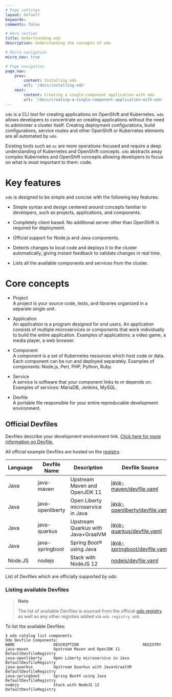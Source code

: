 ```yaml
---
# Page settings
layout: default
keywords:
comments: false

# Hero section
title: Understanding odo
description: Understanding the concepts of odo

# Micro navigation
micro_nav: true

# Page navigation
page_nav:
    prev:
        content: Installing odo
        url: '/docs/installing-odo'
    next:
        content: Creating a single-component application with odo
        url: '/docs/creating-a-single-component-application-with-odo'
---
```

`odo` is a CLI tool for creating applications on OpenShift and
Kubernetes. `odo` allows developers to concentrate on creating
applications without the need to administer a cluster itself. Creating
deployment configurations, build configurations, service routes and
other OpenShift or Kubernetes elements are all automated by `odo`.

Existing tools such as `oc` are more operations-focused and require a
deep understanding of Kubernetes and OpenShift concepts. `odo` abstracts
away complex Kubernetes and OpenShift concepts allowing developers to
focus on what is most important to them: code.

# Key features

`odo` is designed to be simple and concise with the following key
features:

  - Simple syntax and design centered around concepts familiar to
    developers, such as projects, applications, and components.

  - Completely client based. No additional server other than OpenShift
    is required for deployment.

  - Official support for Node.js and Java components.

  - Detects changes to local code and deploys it to the cluster
    automatically, giving instant feedback to validate changes in real
    time.

  - Lists all the available components and services from the cluster.

# Core concepts

  - Project  
    A project is your source code, tests, and libraries organized in a
    separate single unit.

  - Application  
    An application is a program designed for end users. An application
    consists of multiple microservices or components that work
    individually to build the entire application. Examples of
    applications: a video game, a media player, a web browser.

  - Component  
    A component is a set of Kubernetes resources which host code or
    data. Each component can be run and deployed separately. Examples of
    components: Node.js, Perl, PHP, Python, Ruby.

  - Service  
    A service is software that your component links to or depends on.
    Examples of services: MariaDB, Jenkins, MySQL.

  - Devfile  
    A portable file responsible for your entire reproducable development
    environment.

## Official Devfiles

Devfiles describe your development environment link. [Click here for
more information on
Devfile.](https://odo.dev/docs/deploying-a-devfile-using-odo/)

All official example Devfiles are hosted on the
[registry](https://github.com/odo-devfiles/registry).

| Language | Devfile Name     | Description                        | Devfile Source                                                                                                               |
| -------- | ---------------- | ---------------------------------- | ---------------------------------------------------------------------------------------------------------------------------- |
| Java     | java-maven       | Upstream Maven and OpenJDK 11      | [java-maven/devfile.yaml](https://github.com/odo-devfiles/registry/blob/master/devfiles/java-maven/devfile.yaml)             |
| Java     | java-openliberty | Open Liberty microservice in Java  | [java-openliberty/devfile.yaml](https://github.com/odo-devfiles/registry/blob/master/devfiles/java-openliberty/devfile.yaml) |
| Java     | java-quarkus     | Upstream Quarkus with Java+GraalVM | [java-quarkus/devfile.yaml](https://github.com/odo-devfiles/registry/blob/master/devfiles/java-quarkus/devfile.yaml)         |
| Java     | java-springboot  | Spring Boot® using Java            | [java-springboot/devfile.yaml](https://github.com/odo-devfiles/registry/blob/master/devfiles/java-springboot/devfile.yaml)   |
| Node.JS  | nodejs           | Stack with NodeJS 12               | [nodejs/devfile.yaml](https://github.com/odo-devfiles/registry/blob/master/devfiles/nodejs/devfile.yaml)                     |

List of Devfiles which are officially supported by odo

### Listing available Devfiles

> **Note**
> 
> The list of available Devfiles is sourced from the official [odo
> registry](https://github.com/odo-devfiles/registry) as well as any
> other registies added via `odo registry add`.

To list the available Devfiles:

    $ odo catalog list components
    Odo Devfile Components:
    NAME                 DESCRIPTION                            REGISTRY
    java-maven           Upstream Maven and OpenJDK 11          DefaultDevfileRegistry
    java-openliberty     Open Liberty microservice in Java      DefaultDevfileRegistry
    java-quarkus         Upstream Quarkus with Java+GraalVM     DefaultDevfileRegistry
    java-springboot      Spring Boot® using Java                DefaultDevfileRegistry
    nodejs               Stack with NodeJS 12                   DefaultDevfileRegistry
